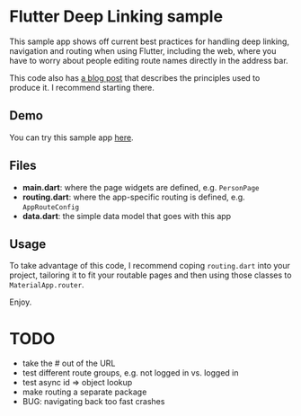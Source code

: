 # Flutter Deep Linking sample
This sample app shows off current best practices for handling deep linking, navigation and routing when using Flutter, including the web, where you have to worry about people editing route names
directly in the address bar.

This code also has [a blog post](https://sellsbrothers.com/understanding-flutter-deep-links-on-the-web) that describes the principles used to produce it. I recommend starting there.

## Demo
You can try this sample app [here](https://csells.github.io/flutter_deep_linking/).

## Files
- **main.dart**: where the page widgets are defined, e.g. `PersonPage`
- **routing.dart**: where the app-specific routing is defined, e.g. `AppRouteConfig`
- **data.dart**: the simple data model that goes with this app

## Usage
To take advantage of this code, I recommend coping `routing.dart` into your project, tailoring it to fit your routable pages and then using those classes to `MaterialApp.router`.

Enjoy.

# TODO
- take the # out of the URL
- test different route groups, e.g. not logged in vs. logged in
- test async id => object lookup
- make routing a separate package
- BUG: navigating back too fast crashes
